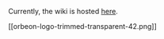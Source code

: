 Currently, the wiki is hosted [here](http://wiki.orbeon.com/forms/).

[[orbeon-logo-trimmed-transparent-42.png]]